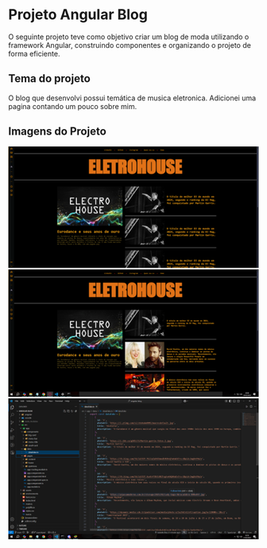 # Projeto Angular Blog

O seguinte projeto teve como objetivo criar um blog de moda utilizando o framework Angular, construindo componentes e organizando o projeto de forma eficiente.


## Tema do projeto

O blog que desenvolvi possui temática de musica eletronica. Adicionei uma pagina contando um pouco sobre mim.

## Imagens do Projeto
<img src="https://github.com/pibraz/angular-projeto-blog/blob/main/Captura de Tela (31).png">
<img src="https://github.com/pibraz/angular-projeto-blog/blob/main/Captura de Tela (32).png">
<img src="https://github.com/pibraz/angular-projeto-blog/blob/main/Captura de Tela (33).png">
